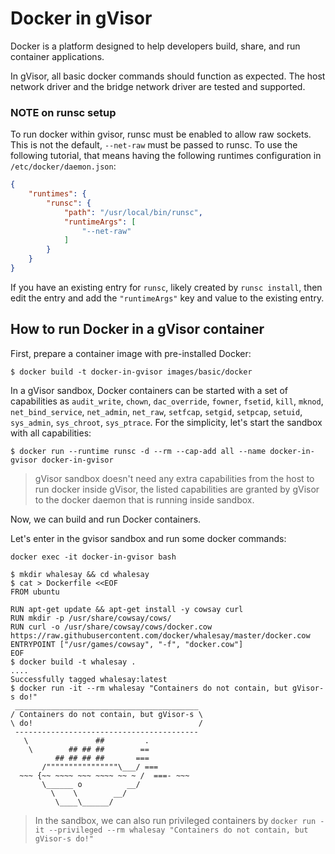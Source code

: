 # Docker in gVisor

Docker is a platform designed to help developers build, share, and run container
applications.

In gVisor, all basic docker commands should function as expected. The host
network driver and the bridge network driver are tested and supported.

### NOTE on runsc setup

To run docker within gvisor, runsc must be enabled to allow raw sockets. This is
not the default, `--net-raw` must be passed to runsc. To use the following
tutorial, that means having the following runtimes configuration in
`/etc/docker/daemon.json`:

```json
{
    "runtimes": {
        "runsc": {
            "path": "/usr/local/bin/runsc",
            "runtimeArgs": [
                "--net-raw"
            ]
        }
    }
}
```

If you have an existing entry for `runsc`, likely created by `runsc install`,
then edit the entry and add the `"runtimeArgs"` key and value to the existing
entry.

## How to run Docker in a gVisor container

First, prepare a container image with pre-installed Docker:

```shell
$ docker build -t docker-in-gvisor images/basic/docker
```

In a gVisor sandbox, Docker containers can be started with a set of capabilities
as `audit_write`, `chown`, `dac_override`, `fowner`, `fsetid`, `kill`, `mknod`,
`net_bind_service`, `net_admin`, `net_raw`, `setfcap`, `setgid`, `setpcap`,
`setuid`, `sys_admin`, `sys_chroot`, `sys_ptrace`. For the simplicity, let's
start the sandbox with all capabilities:

```shell
$ docker run --runtime runsc -d --rm --cap-add all --name docker-in-gvisor docker-in-gvisor
```

> gVisor sandbox doesn't need any extra capabilities from the host to run docker
> inside gVisor, the listed capabilities are granted by gVisor to the docker
> daemon that is running inside sandbox.

Now, we can build and run Docker containers.

Let's enter in the gvisor sandbox and run some docker commands:

```shell
docker exec -it docker-in-gvisor bash
```

```shell
$ mkdir whalesay && cd whalesay
$ cat > Dockerfile <<EOF
FROM ubuntu

RUN apt-get update && apt-get install -y cowsay curl
RUN mkdir -p /usr/share/cowsay/cows/
RUN curl -o /usr/share/cowsay/cows/docker.cow https://raw.githubusercontent.com/docker/whalesay/master/docker.cow
ENTRYPOINT ["/usr/games/cowsay", "-f", "docker.cow"]
EOF
$ docker build -t whalesay .
....
Successfully tagged whalesay:latest
$ docker run -it --rm whalesay "Containers do not contain, but gVisor-s do!"
 _________________________________________
/ Containers do not contain, but gVisor-s \
\ do!                                     /
 -----------------------------------------
   \               ##         .
    \        ## ## ##        ==
          ## ## ## ##       ===
       /""""""""""""""""\___/ ===
  ~~~ {~~ ~~~~ ~~~ ~~~~ ~~ ~ /  ===- ~~~
       \______ o          __/
         \    \        __/
          \____\______/

```

> In the sandbox, we can also run privileged containers by `docker run -it
> --privileged --rm whalesay "Containers do not contain, but gVisor-s do!"`
